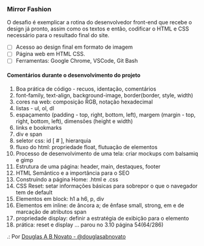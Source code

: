 ### Mirror Fashion

O desafio é exemplicar a rotina do desenvolvedor front-end que recebe o design já pronto, assim como os textos e então, codificar o HTML e CSS necessário para o resultado final do site.

- [ ] Acesso ao design final em formato de imagem
- [ ] Página web em HTML CSS.
- [ ] Ferramentas: Google Chrome, VSCode, Git Bash

#### Comentários durante o desenvolvimento do projeto

1. Boa prática de código - recuos, identação, comentários
2. font-family, text-align, background-image, border(border, style, width)
3. cores na web: composição RGB, notação hexadecimal
4. listas - ul, ol, dl
5. espaçamento (padding - top, right, bottom, left), margem (margin - top, right, bottom, left), dimensões (height e width)
6. links e bookmarks
7. div e span
8. seletor css: id [ # ], hierarquia
9. fluxo do html: propriedade float, flutuação de elementos
10. Processo de desenvolvimento de uma tela: criar mockups com balsamiq e gimp
11. Estrutura de uma página: header, main, destaques, footer
12. HTML Semântico e a importância para o SEO
13. Construíndo a página Home: .html e .css
14. CSS Reset: setar informações básicas para sobrepor o que o navegador tem de default
15. Elementos em block: h1 a h6, p, div
16. Elementos em inline: de âncora a; de ênfase small, strong, em e de marcação de atributos span
17. propriedade display: definir a estratégia de exibição para o elemento
18. prática: reset e display ... parou no 3.10 página 54(64/286)

.: Por [Douglas A B Novato - @douglasabnovato](https://linktr.ee/douglasabnovato)
